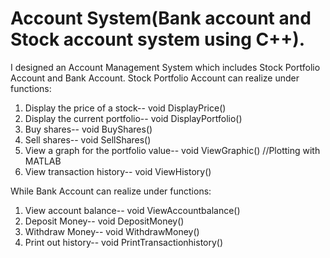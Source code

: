 # Account System(Bank account and Stock account system using C++). 
I designed an Account Management System which includes Stock Portfolio Account and Bank Account. Stock Portfolio Account can realize under functions: 
1. Display the price of a stock-- void DisplayPrice() 
2. Display the current portfolio-- void DisplayPortfolio() 
3. Buy shares-- void BuyShares() 
4. Sell shares-- void SellShares() 
5. View a graph for the portfolio value-- void ViewGraphic() //Plotting with MATLAB
6. View transaction history-- void ViewHistory() 

While Bank Account can realize under functions: 
1. View account balance-- void ViewAccountbalance() 
2. Deposit Money-- void DepositMoney() 
3. Withdraw Money-- void WithdrawMoney() 
4. Print out history-- void PrintTransactionhistory() 
